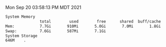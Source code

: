 Mon Sep 20 03:58:13 PM MDT 2021
```bash
System Memory
               total        used        free      shared  buff/cache   available
Mem:           7.7Gi       910Mi       5.0Gi       7.0Mi       1.8Gi       6.5Gi
Swap:          7.6Gi       587Mi       7.1Gi
System Storage
646M	.
```
